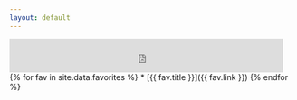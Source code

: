 ```yaml
---
layout: default
---
```


<iframe src="https://duckduckgo.com/search.html?duck=yes&bgcolor=272822&focus=yes" style="overflow:hidden;margin:0;padding:0;width:483px;height:60px;" frameborder="0"></iframe>
{% for fav in site.data.favorites %}
* [{{ fav.title }}]({{ fav.link }})
{% endfor %}
